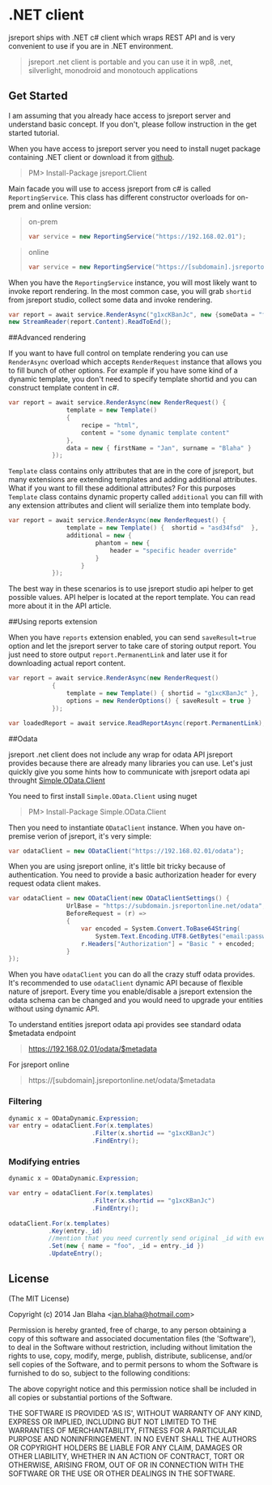 # .NET client

jsreport ships with .NET c# client which wraps REST API and is very convenient to use if you are in .NET environment. 

> jsreport .net client is portable and you can use it in wp8, .net, silverlight, monodroid and monotouch applications

## Get Started

I am assuming that you already hace access to jsreport server and understand basic concept. If you don't, please follow instruction in the get started tutorial.

When you have access to jsreport server you need to install nuget package containing .NET client or download it from [github](https://github.com/jsreport/net).
> PM> Install-Package jsreport.Client 

Main facade you will use to access jsreport from c# is called `ReportingService`. This class has different constructor overloads for on-prem and online version:

>on-prem
>```c#
>var service = new ReportingService("https://192.168.02.01");
>```

>online
>```c#
>var service = new ReportingService("https://[subdomain].jsreportonline.net", "email", "password");
>```

When you have the `ReportingService` instance, you will most likely want to invoke report rendering. In the most common case, you will grab `shortid` from jsreport studio, collect some data and invoke rendering.

```c#
var report = await service.RenderAsync("g1xcKBanJc", new {someData = "foo"});
new StreamReader(report.Content).ReadToEnd();
```

##Advanced rendering

If you want to have full control on template rendering you can use `RenderAsync` overload which accepts `RenderRequest` instance that allows you to fill bunch of other options. For example if you have some kind of a dynamic template, you don't need to specify template shortid and you can construct template content in c#.

```c#
var report = await service.RenderAsync(new RenderRequest() {
                template = new Template()
                {
                    recipe = "html",
                    content = "some dynamic template content"
                },
                data = new { firstName = "Jan", surname = "Blaha" }
            });
```

`Template` class contains only attributes that are in the core of jsreport, but many extensions are extending templates and adding additional attributes. What if you want to fill these additional attributes? For this purposes `Template` class contains dynamic property called `additional` you can fill with any extension attributes and client will serialize them into template body.

```c#
var report = await service.RenderAsync(new RenderRequest() {
                template = new Template() {  shortid = "asd34fsd"  },
                additional = new {
                        phantom = new {
                            header = "specific header override"
                        }
                    }
            });
```

The best way in these scenarios is to use jsreport studio api helper to get possible values. API helper  is located at the report template. You can read more about it in the API article.

##Using reports extension

When you have `reports` extension enabled, you can send `saveResult=true`  option and let the jsreport server to take care of storing output report. You just need to store output `report.PermanentLink` and later use it for downloading actual report content.

```c#
var report = await service.RenderAsync(new RenderRequest()
            {
                template = new Template() { shortid = "g1xcKBanJc" },
                options = new RenderOptions() { saveResult = true }
            });

var loadedReport = await service.ReadReportAsync(report.PermanentLink);
```

##Odata

jsreport .net client does not include any wrap for odata API jsreport provides because there are already many libraries  you can use. Let's just quickly give you some hints how to communicate with jsreport odata api throught [Simple.OData.Client](https://github.com/object/Simple.OData.Client)

You need to first install `Simple.OData.Client` using nuget
> PM> Install-Package Simple.OData.Client 

Then you need to instantiate `ODataClient` instance. When you have on-premise verion of jsreport, it's very simple:

```c#
var odataClient = new ODataClient("https://192.168.02.01/odata");
```

When you are using jsreport online, it's little bit tricky because of authentication. You need to provide a basic authorization header for every request odata client makes. 

```c#
var odataClient = new ODataClient(new ODataClientSettings() {
                UrlBase = "https://subdomain.jsreportonline.net/odata",
                BeforeRequest = (r) =>
                {
                    var encoded = System.Convert.ToBase64String(
                        System.Text.Encoding.UTF8.GetBytes("email:password"));
                    r.Headers["Authorization"] = "Basic " + encoded;
                }
});
```

When you have `odataClient` you can do all the crazy stuff odata provides. It's recommended to use `odataClient` dynamic API because of flexible nature of jsreport. Every time you enable/disable a jsreport extension the odata schema can be changed and you would need to upgrade your entities without using dynamic API.

To understand entities jsreport odata api provides see standard odata $metadata endpoint

> https://192.168.02.01/odata/$metadata

For jsreport online

> https://[subdomain].jsreportonline.net/odata/$metadata

### Filtering

```c#
dynamic x = ODataDynamic.Expression;
var entry = odataClient.For(x.templates)
                       .Filter(x.shortid == "g1xcKBanJc")
                       .FindEntry();
```                             


### Modifying entries


```c#
dynamic x = ODataDynamic.Expression;

var entry = odataClient.For(x.templates)
                       .Filter(x.shortid == "g1xcKBanJc")
                       .FindEntry();
                       
odataClient.For(x.templates)
           .Key(entry._id)
           //mention that you need currently send original _id with every update 
           .Set(new { name = "foo", _id = entry._id })
           .UpdateEntry();
```

## License 

(The MIT License)

Copyright (c) 2014 Jan Blaha &lt;jan.blaha@hotmail.com&gt;

Permission is hereby granted, free of charge, to any person obtaining
a copy of this software and associated documentation files (the
'Software'), to deal in the Software without restriction, including
without limitation the rights to use, copy, modify, merge, publish,
distribute, sublicense, and/or sell copies of the Software, and to
permit persons to whom the Software is furnished to do so, subject to
the following conditions:

The above copyright notice and this permission notice shall be
included in all copies or substantial portions of the Software.

THE SOFTWARE IS PROVIDED 'AS IS', WITHOUT WARRANTY OF ANY KIND,
EXPRESS OR IMPLIED, INCLUDING BUT NOT LIMITED TO THE WARRANTIES OF
MERCHANTABILITY, FITNESS FOR A PARTICULAR PURPOSE AND NONINFRINGEMENT.
IN NO EVENT SHALL THE AUTHORS OR COPYRIGHT HOLDERS BE LIABLE FOR ANY
CLAIM, DAMAGES OR OTHER LIABILITY, WHETHER IN AN ACTION OF CONTRACT,
TORT OR OTHERWISE, ARISING FROM, OUT OF OR IN CONNECTION WITH THE
SOFTWARE OR THE USE OR OTHER DEALINGS IN THE SOFTWARE.